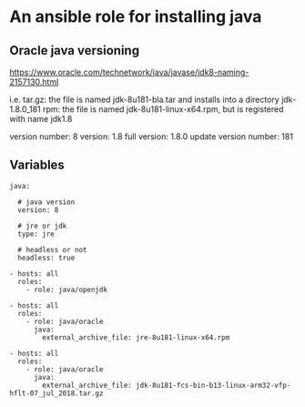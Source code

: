 
# An ansible role for installing java

## Oracle java versioning

https://www.oracle.com/technetwork/java/javase/jdk8-naming-2157130.html

i.e.
tar.gz: the file is named jdk-8u181-bla.tar and installs into a directory jdk-1.8.0_181
rpm: the file is named jdk-8u181-linux-x64.rpm, but is registered with name jdk1.8

version number: 8
version: 1.8
full version: 1.8.0
update version number: 181

## Variables

```
java:

  # java version
  version: 8

  # jre or jdk
  type: jre

  # headless or not
  headless: true
```

```
- hosts: all
  roles:
    - role: java/openjdk
```

```
- hosts: all
  roles:
    - role: java/oracle
      java:
        external_archive_file: jre-8u181-linux-x64.rpm
```

```
- hosts: all
  roles:
    - role: java/oracle
      java:
        external_archive_file: jdk-8u181-fcs-bin-b13-linux-arm32-vfp-hflt-07_jul_2018.tar.gz
```
